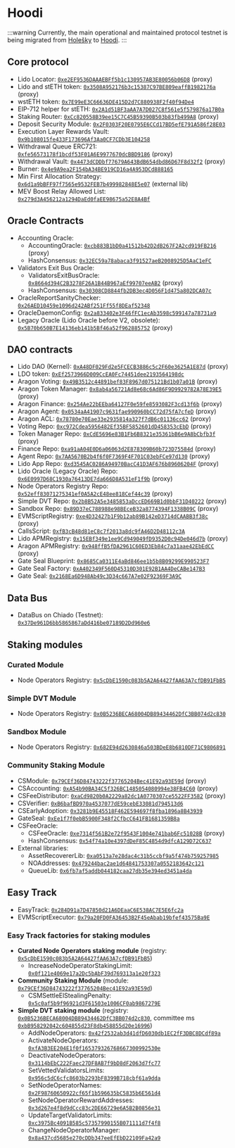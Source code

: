 # Hoodi

:::warning
Currently, the main operational and maintained protocol testnet is being migrated from [Holešky](/deployed-contracts/holesky.md) to [Hoodi](/deployed-contracts/hoodi.md).
:::

## Core protocol

- Lido Locator: [`0xe2EF9536DAAAEBFf5b1c130957AB3E80056b06D8`](https://hoodi.etherscan.io/address/0xe2EF9536DAAAEBFf5b1c130957AB3E80056b06D8) (proxy)
- Lido and stETH token: [`0x3508A952176b3c15387C97BE809eaffB1982176a`](https://hoodi.etherscan.io/address/0x3508A952176b3c15387C97BE809eaffB1982176a) (proxy)
- wstETH token: [`0x7E99eE3C66636DE415D2d7C880938F2f40f94De4`](https://hoodi.etherscan.io/address/0x7E99eE3C66636DE415D2d7C880938F2f40f94De4)
- EIP-712 helper for stETH: [`0x2A1d51BF3aAA7A7D027C8f561e5f579876a17B0a`](https://hoodi.etherscan.io/address/0x2A1d51BF3aAA7A7D027C8f561e5f579876a17B0a)
- Staking Router: [`0xCc820558B39ee15C7C45B59390B503b83fb499A8`](https://hoodi.etherscan.io/address/0xCc820558B39ee15C7C45B59390B503b83fb499A8) (proxy)
- Deposit Security Module: [`0x2F0303F20E0795E6CCd17BD5efE791A586f28E03`](https://hoodi.etherscan.io/address/0x2F0303F20E0795E6CCd17BD5efE791A586f28E03)
- Execution Layer Rewards Vault: [`0x9b108015fe433F173696Af3Aa0CF7CDb3E104258`](https://hoodi.etherscan.io/address/0x9b108015fe433F173696Af3Aa0CF7CDb3E104258)
- Withdrawal Queue ERC721: [`0xfe56573178f1bcdf53F01A6E9977670dcBBD9186`](https://hoodi.etherscan.io/address/0xfe56573178f1bcdf53F01A6E9977670dcBBD9186) (proxy)
- Withdrawal Vault: [`0x4473dCDDbf77679A643BdB654dbd86D67F8d32f2`](https://hoodi.etherscan.io/address/0x4473dCDDbf77679A643BdB654dbd86D67F8d32f2) (proxy)
- Burner: [`0x4e9A9ea2F154bA34BE919CD16a4A953DCd888165`](https://hoodi.etherscan.io/address/0x4e9A9ea2F154bA34BE919CD16a4A953DCd888165)
- Min First Allocation Strategy: [`0x6d1a9bBFF97f7565e9532FEB7b499982848E5e07`](https://hoodi.etherscan.io/address/0x6d1a9bBFF97f7565e9532FEB7b499982848E5e07) (external lib)
- MEV Boost Relay Allowed List: [`0x279d3A456212a1294DaEd0faEE98675a52E8A4Bf`](https://hoodi.etherscan.io/address/0x279d3A456212a1294DaEd0faEE98675a52E8A4Bf)

## Oracle Contracts

- Accounting Oracle:
  - AccountingOracle: [`0xcb883B1bD0a41512b42D2dB267F2A2cd919FB216`](https://hoodi.etherscan.io/address/0xcb883B1bD0a41512b42D2dB267F2A2cd919FB216) (proxy)
  - HashConsensus: [`0x32EC59a78abaca3f91527aeB2008925D5AaC1eFC`](https://hoodi.etherscan.io/address/0x32EC59a78abaca3f91527aeB2008925D5AaC1eFC)
- Validators Exit Bus Oracle:
  - ValidatorsExitBusOracle: [`0x8664d394C2B3278F26A1B44B967aEf99707eeAB2`](https://hoodi.etherscan.io/address/0x8664d394C2B3278F26A1B44B967aEf99707eeAB2) (proxy)
  - HashConsensus: [`0x30308CD8844fb2DB3ec4D056F1d475a802DCA07c`](https://hoodi.etherscan.io/address/0x30308CD8844fb2DB3ec4D056F1d475a802DCA07c)
- OracleReportSanityChecker: [`0x26AED10459e1096d242ABf251Ff55f8DEaf52348`](https://hoodi.etherscan.io/address/0x26AED10459e1096d242ABf251Ff55f8DEaf52348)
- OracleDaemonConfig: [`0x2a833402e3F46fFC1ecAb3598c599147a78731a9`](https://hoodi.etherscan.io/address/0x2a833402e3F46fFC1ecAb3598c599147a78731a9)
- Legacy Oracle (Lido Oracle before V2, obsolete): [`0x5B70b650B7E14136eb141b5Bf46a52f962885752`](https://hoodi.etherscan.io/address/0x5B70b650B7E14136eb141b5Bf46a52f962885752) (proxy)

## DAO contracts

- Lido DAO (Kernel): [`0xA48DF029Fd2e5FCECB3886c5c2F60e3625A1E87d`](https://hoodi.etherscan.io/address/0xA48DF029Fd2e5FCECB3886c5c2F60e3625A1E87d) (proxy)
- LDO token: [`0xEf2573966D009CcEA0Fc74451dee2193564198dc`](https://hoodi.etherscan.io/address/0xEf2573966D009CcEA0Fc74451dee2193564198dc)
- Aragon Voting: [`0x49B3512c44891bef83F8967d075121Bd1b07a01B`](https://hoodi.etherscan.io/address/0x49B3512c44891bef83F8967d075121Bd1b07a01B) (proxy)
- Aragon Token Manager: [`0x8ab4a56721Ad8e68c6Ad86F9D9929782A78E39E5`](https://hoodi.etherscan.io/address/0x8ab4a56721Ad8e68c6Ad86F9D9929782A78E39E5) (proxy)
- Aragon Finance: [`0x254Ae22bEEba64127F0e59fe8593082F3cd13f6b`](https://hoodi.etherscan.io/address/0x254Ae22bEEba64127F0e59fe8593082F3cd13f6b) (proxy)
- Aragon Agent: [`0x0534aA41907c9631fae990960bCC72d75fA7cfeD`](https://hoodi.etherscan.io/address/0x0534aA41907c9631fae990960bCC72d75fA7cfeD) (proxy)
- Aragon ACL: [`0x78780e70Eae33e2935814a327f7dB6c01136cc62`](https://hoodi.etherscan.io/address/0x78780e70Eae33e2935814a327f7dB6c01136cc62) (proxy)
- Voting Repo: [`0xc972Cdea5956482Ef35BF5852601dD458353cEbD`](https://hoodi.etherscan.io/address/0xc972Cdea5956482Ef35BF5852601dD458353cEbD) (proxy)
- Token Manager Repo: [`0xCdE5696e83B1Fb6B8321e35361bB6e9A8bCbfb3f`](https://hoodi.etherscan.io/address/0xCdE5696e83B1Fb6B8321e35361bB6e9A8bCbfb3f) (proxy)
- Finance Repo: [`0xa91aA04E0D6a06063d2E878309B60b723D75584d`](https://hoodi.etherscan.io/address/0xa91aA04E0D6a06063d2E878309B60b723D75584d) (proxy)
- Agent Repo: [`0x7AA5670B2b4f6f0F7369F4F701C03ebFCe97d130`](https://hoodi.etherscan.io/address/0x7AA5670B2b4f6f0F7369F4F701C03ebFCe97d130) (proxy)
- Lido App Repo: [`0xd3545AC0286A94970BacC41D3AF676b89606204F`](https://hoodi.etherscan.io/address/0xd3545AC0286A94970BacC41D3AF676b89606204F) (proxy)
- Lido Oracle (Legacy Oracle) Repo: [`0x6E0997D68C1930a76413DE7da666D8A531eF1f9b`](https://hoodi.etherscan.io/address/0x6E0997D68C1930a76413DE7da666D8A531eF1f9b) (proxy)
- Node Operators Registry Repo: [`0x52eff83071275341ef0A5A2cE48ee818Cef44c39`](https://hoodi.etherscan.io/address/0x52eff83071275341ef0A5A2cE48ee818Cef44c39) (proxy)
- Simple DVT Repo: [`0x2b8B52A5e3485853aDccED669B1d0bbF31D40222`](https://hoodi.etherscan.io/address/0x2b8B52A5e3485853aDccED669B1d0bbF31D40222) (proxy)
- Sandbox Repo: [`0x89D37eC788988e98BEceB32a8774394F1338B09C`](https://hoodi.etherscan.io/address/0x89D37eC788988e98BEceB32a8774394F1338B09C) (proxy)
- EVMScriptRegistry: [`0xe4D32427b1F9b12ab89B142eD3714dCAABB3f38c`](https://hoodi.etherscan.io/address/0xe4D32427b1F9b12ab89B142eD3714dCAABB3f38c) (proxy)
- CallsScript: [`0xfB3cB48d81eC8c7f2013a8dc9fA46D2D48112c3A`](https://hoodi.etherscan.io/address/0xfB3cB48d81eC8c7f2013a8dc9fA46D2D48112c3A)
- Lido APMRegistry: [`0x15EBf349e1ee9Cd949049fD9352D0c94De046d7b`](https://hoodi.etherscan.io/address/0x15EBf349e1ee9Cd949049fD9352D0c94De046d7b) (proxy)
- Aragon APMRegistry: [`0x948ffB5fDA2961C60ED3Eb84c7a31aae42EbEdCC`](https://hoodi.etherscan.io/address/0x948ffB5fDA2961C60ED3Eb84c7a31aae42EbEdCC) (proxy)
- Gate Seal Blueprint: [`0x8685Ca0311E4aBd846ee1b5b8B09299E990523F7`](https://hoodi.etherscan.io/address/0x8685Ca0311E4aBd846ee1b5b8B09299E990523F7)
- Gate Seal Factory: [`0xA402349F560D45310D301E92B1AA4DeCABe147B3`](https://hoodi.etherscan.io/address/0xA402349F560D45310D301E92B1AA4DeCABe147B3)
- Gate Seal: [`0x2168Ea6D948Ab49c3D34c667A7e02F92369F3A9C`](https://hoodi.etherscan.io/address/0x2168Ea6D948Ab49c3D34c667A7e02F92369F3A9C)

## Data Bus

- DataBus on Chiado (Testnet): [`0x37De961D6bb5865867aDd416be07189D2Dd960e6`](https://gnosis-chiado.blockscout.com/address/0x37De961D6bb5865867aDd416be07189D2Dd960e6)

## Staking modules

### Curated Module

- Node Operators Registry: [`0x5cDbE1590c083b5A2A64427fAA63A7cfDB91FbB5`](https://hoodi.etherscan.io/address/0x5cDbE1590c083b5A2A64427fAA63A7cfDB91FbB5)

### Simple DVT Module

- Node Operators Registry: [`0x0B5236BECA68004DB89434462DfC3BB074d2c830`](https://hoodi.etherscan.io/address/0x0B5236BECA68004DB89434462DfC3BB074d2c830)

### Sandbox Module

- Node Operators Registry: [`0x682E94d2630846a503BDeE8b6810DF71C9806891`](https://hoodi.etherscan.io/address/0x682E94d2630846a503BDeE8b6810DF71C9806891)

### Community Staking Module

- CSModule: [`0x79CEf36D84743222f37765204Bec41E92a93E59d`](https://hoodi.etherscan.io/address/0x79CEf36D84743222f37765204Bec41E92a93E59d) (proxy)
- CSAccounting: [`0xA54b90BA34C5f326BC1485054080994e38FB4C60`](https://hoodi.etherscan.io/address/0xA54b90BA34C5f326BC1485054080994e38FB4C60) (proxy)
- CSFeeDistributor: [`0xaCd9820b0A2229a82dc1A0770307ce5522FF3582`](https://hoodi.etherscan.io/address/0xaCd9820b0A2229a82dc1A0770307ce5522FF3582) (proxy)
- CSVerifier: [`0xB6bafBD970a4537077dE59cebE33081d794513d6`](https://hoodi.etherscan.io/address/0xB6bafBD970a4537077dE59cebE33081d794513d6)
- CSEarlyAdoption: [`0x3281b9E45518F462E594697f8fba1896a8B43939`](https://hoodi.etherscan.io/address/0x3281b9E45518F462E594697f8fba1896a8B43939)
- GateSeal: [`0xEe1f7f0ebB5900F348f2CfbcC641FB1681359B8a`](https://hoodi.etherscan.io/address/0xEe1f7f0ebB5900F348f2CfbcC641FB1681359B8a)
- CSFeeOracle:
  - CSFeeOracle: [`0xe7314f561B2e72f9543F1004e741bab6Fc51028B`](https://hoodi.etherscan.io/address/0xe7314f561B2e72f9543F1004e741bab6Fc51028B) (proxy)
  - HashConsensus: [`0x54f74a10e4397dDeF85C4854d9dfcA129D72C637`](https://hoodi.etherscan.io/address/0x54f74a10e4397dDeF85C4854d9dfcA129D72C637)
- External libraries:
  - AssetRecovererLib: [`0xa0513a7e28dac4c31b5ccbf9a5f474b759257985`](https://hoodi.etherscan.io/address/0xa0513a7e28dac4c31b5ccbf9a5f474b759257985)
  - NOAddresses: [`0x479244bac2ae1d64841753307a0552183642c121`](https://hoodi.etherscan.io/address/0x479244bac2ae1d64841753307a0552183642c121)
  - QueueLib: [`0x6fb7af5addb044182caa27db35e394ed3451a4da`](https://hoodi.etherscan.io/address/0x6fb7af5addb044182caa27db35e394ed3451a4da)

<!--
## DAO-ops contracts & addresses

==TODO==
-->

## Easy Track

- EasyTrack: [`0x284D91a7D47850d21A6DEaaC6E538AC7E5E6fc2a`](https://hoodi.etherscan.io/address/0x284D91a7D47850d21A6DEaaC6E538AC7E5E6fc2a)
- EVMScriptExecutor: [`0x79a20FD0FA36453B2F45eAbab19bfef43575Ba9E`](https://hoodi.etherscan.io/address/0x79a20FD0FA36453B2F45eAbab19bfef43575Ba9E)

### Easy Track factories for staking modules

- **Curated Node Operators staking module** (registry: [`0x5cDbE1590c083b5A2A64427fAA63A7cfDB91FbB5`](https://hoodi.etherscan.io/address/0x5cDbE1590c083b5A2A64427fAA63A7cfDB91FbB5))
  - IncreaseNodeOperatorStakingLimit: [`0x0f121e4069e17a2Dc5bAbF39d769313a1e20f323`](https://hoodi.etherscan.io/address/0x0f121e4069e17a2Dc5bAbF39d769313a1e20f323)
- **Community Staking Module** (module: [`0x79CEf36D84743222f37765204Bec41E92a93E59d`](https://hoodi.etherscan.io/address/0x79CEf36D84743222f37765204Bec41E92a93E59d))
  - CSMSettleElStealingPenalty: [`0x5c0af5b9f96921d3F61503e1006CF0ab9867279E`](https://hoodi.etherscan.io/address/0x5c0af5b9f96921d3F61503e1006CF0ab9867279E)
- **Simple DVT staking module** (registry: [`0x0B5236BECA68004DB89434462DfC3BB074d2c830`](https://hoodi.etherscan.io/address/0x0B5236BECA68004DB89434462DfC3BB074d2c830), committee ms [`0xbB958292042c604855d23F8db458855d20e16996`](https://app.safe.protofire.io/home?safe=hoe:0xbB958292042c604855d23F8db458855d20e16996))
  - AddNodeOperators: [`0x42f2532ab3d41dfD6030db1EC2fF3DBC8DCdf89a`](https://hoodi.etherscan.io/address/0x42f2532ab3d41dfD6030db1EC2fF3DBC8DCdf89a)
  - ActivateNodeOperators: [`0xfA3B3EE204E1f0f165379326768667300992530e`](https://hoodi.etherscan.io/address/0xfA3B3EE204E1f0f165379326768667300992530e)
  - DeactivateNodeOperators: [`0x3114bEbC222Faec27DF8AB7f9bD8dF2063d7fc77`](https://hoodi.etherscan.io/address/0x3114bEbC222Faec27DF8AB7f9bD8dF2063d7fc77)
  - SetVettedValidatorsLimits: [`0x956c5dC6cfc8603b2293bF8399B718cbf61a9dda`](https://hoodi.etherscan.io/address/0x956c5dC6cfc8603b2293bF8399B718cbf61a9dda)
  - SetNodeOperatorNames: [`0x2F98760650922cf65f1b596635bC5835b6E561d4`](https://hoodi.etherscan.io/address/0x2F98760650922cf65f1b596635bC5835b6E561d4)
  - SetNodeOperatorRewardAddresses: [`0x3d267e4f8d9dCcc83c2DE66729e6A5B2B0856e31`](https://hoodi.etherscan.io/address/0x3d267e4f8d9dCcc83c2DE66729e6A5B2B0856e31)
  - UpdateTargetValidatorLimits: [`0xc3975Bc4091B585c57357990155B071111d7f4f8`](https://hoodi.etherscan.io/address/0xc3975Bc4091B585c57357990155B071111d7f4f8)
  - ChangeNodeOperatorManager: [`0x8a437cd5685e270cDDb347eeEfEbD22109Fa42a9`](https://hoodi.etherscan.io/address/0x8a437cd5685e270cDDb347eeEfEbD22109Fa42a9)

<!--
### Easy Track factories for token transfers

==TODO==

## Testnet DAO Multisigs

==TODO==

## Testnet Stablecoins

==TODO==
-->
